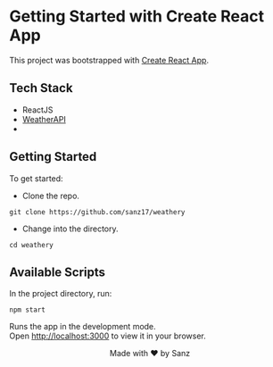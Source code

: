 # Getting Started with Create React App

This project was bootstrapped with [Create React App](https://github.com/facebook/create-react-app).

## Tech Stack

- ReactJS
- [WeatherAPI](https://www.weatherapi.com/docs/)
- 

## Getting Started

To get started:

- Clone the repo.

```shell
git clone https://github.com/sanz17/weathery
```

- Change into the directory.

```shell
cd weathery
```

## Available Scripts

In the project directory, run:

```shell
npm start
```

Runs the app in the development mode.\
Open [http://localhost:3000](http://localhost:3000) to view it in your browser.


<p align="center">Made with ❤ by Sanz</p>